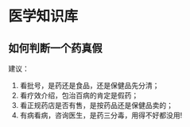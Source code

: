 # 医学知识库

## 如何判断一个药真假

建议：
1. 看批号，是药还是食品，还是保健品先分清；
2. 看疗效介绍，包治百病的肯定是假药；
3. 看正规药店是否有售，是按药品还是保健品卖的；
4. 有病看病，咨询医生，是药三分毒，用得不好都没用!
